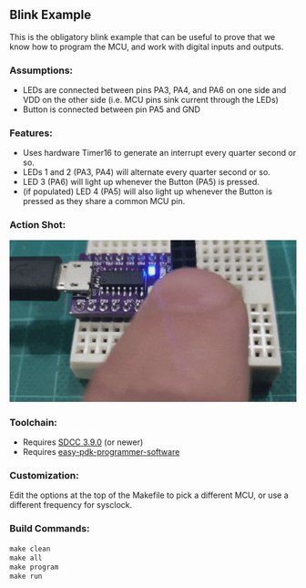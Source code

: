 ## Blink Example

This is the obligatory blink example that can be useful to prove that we know how to program the MCU,
and work with digital inputs and outputs.

### Assumptions:
- LEDs are connected between pins PA3, PA4, and PA6 on one side and VDD on the other side (i.e. MCU pins sink current through the LEDs)
- Button is connected between pin PA5 and GND

### Features:
- Uses hardware Timer16 to generate an interrupt every quarter second or so.
- LEDs 1 and 2 (PA3, PA4) will alternate every quarter second or so.
- LED 3 (PA6) will light up whenever the Button (PA5) is pressed.
- (if populated) LED 4 (PA5) will also light up whenever the Button is pressed as they share a common MCU pin.

### Action Shot:
![Action Shot](https://github.com/serisman/Padauk/raw/master/examples/blink/action%20shots/blink.gif)

### Toolchain:
- Requires [SDCC 3.9.0](http://sdcc.sourceforge.net/) (or newer)
- Requires [easy-pdk-programmer-software](https://github.com/free-pdk/easy-pdk-programmer-software)

### Customization:
Edit the options at the top of the Makefile to pick a different MCU, or use a different frequency for sysclock. 

### Build Commands:
```
make clean
make all
make program
make run
```
